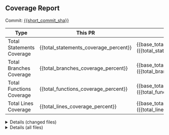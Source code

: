 ## Coverage Report

Commit: [{{short_commit_sha}}]({{commit_link}})

| Type                      | This PR                               | Base                                                                                    |
| ------------------------- | ------------------------------------- | --------------------------------------------------------------------------------------- |
| Total Statements Coverage | {{total_statements_coverage_percent}} | {{base_total_statements_coverage_percent}} ({{total_statements_coverage_percent_diff}}) |
| Total Branches Coverage   | {{total_branches_coverage_percent}}   | {{base_total_branches_coverage_percent}} ({{total_branches_coverage_percent_diff}})     |
| Total Functions Coverage  | {{total_functions_coverage_percent}}  | {{base_total_functions_coverage_percent}} ({{total_functions_coverage_percent_diff}})   |
| Total Lines Coverage      | {{total_lines_coverage_percent}}      | {{base_total_lines_coverage_percent}} ({{total_lines_coverage_percent_diff}})           |

<details>
<summary>Details (changed files)</summary>
{{changed_files_coverage_table}}
</details>
<details>
<summary>Details (all files)</summary>
{{files_coverage_table}}
</details>

